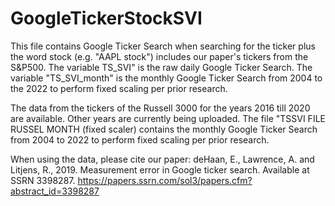 # GoogleTickerStockSVI


This file contains Google Ticker Search when searching for the ticker plus the word stock (e.g. "AAPL stock") includes our paper's tickers from the S&P500. The variable TS_SVI" is the raw daily Google Ticker Search. The variable "TS_SVI_month" is the monthly Google Ticker Search from 2004 to the 2022 to perform fixed scaling per prior research. 

The data from the tickers of the Russell 3000 for the years 2016 till 2020 are available. Other years are currently being uploaded. The file "TSSVI FILE RUSSEL MONTH (fixed scaler) contains the monthly Google Ticker Search from 2004 to 2022 to perform fixed scaling per prior research. 

When using the data, please cite our paper: deHaan, E., Lawrence, A. and Litjens, R., 2019. Measurement error in Google ticker search. Available at SSRN 3398287. 
https://papers.ssrn.com/sol3/papers.cfm?abstract_id=3398287
